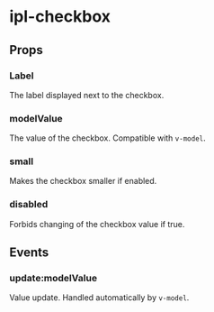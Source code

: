 # ipl-checkbox

## Props

### Label

The label displayed next to the checkbox.

### modelValue

The value of the checkbox. Compatible with `v-model`.

### small

Makes the checkbox smaller if enabled.

### disabled

Forbids changing of the checkbox value if true.

## Events

### update:modelValue

Value update. Handled automatically by `v-model`.
